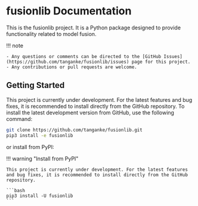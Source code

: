 # fusionlib Documentation

This is the fusionlib project. It is a Python package designed to provide functionality related to model fusion.

!!! note
    
    - Any questions or comments can be directed to the [GitHub Issues](https://github.com/tanganke/fusionlib/issues) page for this project.
    - Any contributions or pull requests are welcome.

## Getting Started

This project is currently under development. For the latest features and bug fixes, it is recommended to install directly from the GitHub repository.
To install the latest development version from GitHub, use the following command:

```bash
git clone https://github.com/tanganke/fusionlib.git
pip3 install -e fusionlib
```

or install from PyPI:

!!! warning "Install from PyPI"
    
    This project is currently under development. For the latest features and bug fixes, it is recommended to install directly from the GitHub repository.

    ```bash
    pip3 install -U fusionlib
    ```

